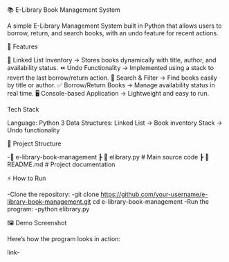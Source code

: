 📚 E-Library Book Management System

A simple E-Library Management System built in Python that allows users to borrow, return, and search books, with an undo feature for recent actions.

🚀 Features

📖 Linked List Inventory → Stores books dynamically with title, author, and availability status. ⏪ Undo Functionality → Implemented using a stack to revert the last borrow/return action. 🔎 Search & Filter → Find books easily by title or author. ✅ Borrow/Return Books → Manage availability status in real time. 🖥️ Console-based Application → Lightweight and easy to run.

Tech Stack

Language: Python 3 Data Structures: Linked List → Book inventory Stack → Undo functionality

📂 Project Structure

-📁 e-library-book-management ┣ 📜 elibrary.py # Main source code ┣ 📜 README.md # Project documentation

⚡ How to Run

-Clone the repository: -git clone https://github.com/your-username/e-library-book-management.git cd e-library-book-management -Run the program: -python elibrary.py

🖼️ Demo Screenshot

Here’s how the program looks in action:

link-
